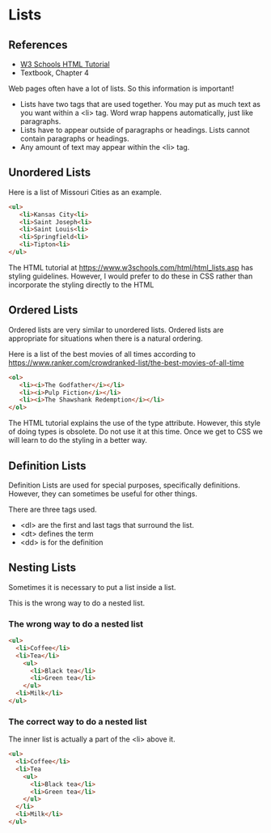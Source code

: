 # Lists

## References

* [W3 Schools HTML Tutorial](https://www.w3schools.com/html/html_lists.asp)
* Textbook, Chapter 4

Web pages often have a lot of lists.  So this information is important!

* Lists have two tags that are used together. You may put as much text as you want within a &lt;li&gt; tag.  Word wrap happens automatically, just like paragraphs.
* Lists have to appear outside of paragraphs or headings.  Lists cannot contain paragraphs or headings.
* Any amount of text may appear within the &lt;li&gt; tag.

## Unordered Lists

Here is a list of Missouri Cities as an example.

```html
<ul>
   <li>Kansas City<li>
   <li>Saint Joseph<li>
   <li>Saint Louis<li>
   <li>Springfield<li>
   <li>Tipton<li>
</ul>
```

The HTML tutorial at https://www.w3schools.com/html/html_lists.asp has styling guidelines.  However, I would prefer to do these in CSS rather than incorporate the styling directly to the HTML

## Ordered Lists

Ordered lists are very similar to unordered lists.  Ordered lists are appropriate for situations when there is a natural ordering.

Here is a list of the best movies of all times according to https://www.ranker.com/crowdranked-list/the-best-movies-of-all-time

```html
<ol>
   <li><i>The Godfather</i></li>
   <li><i>Pulp Fiction</i></li>
   <li><i>The Shawshank Redemption</i></li>
</ol>
```

The HTML tutorial explains the use of the type attribute.  However, this style of doing types is obsolete.  Do not use it at this time.  Once we get to CSS we will learn to do the styling in a better way.

## Definition Lists

Definition Lists are used for special purposes, specifically definitions.  However, they can sometimes be useful for other things.

There are three tags used.

* &lt;dl&gt; are the first and last tags that surround the list.
* &lt;dt&gt; defines the term
* &lt;dd&gt; is for the definition

## Nesting Lists

Sometimes it is necessary to put a list inside a list.

This is the wrong way to do a nested list.  

### The wrong way to do a nested list

```html
<ul>
  <li>Coffee</li>
  <li>Tea</li>
    <ul>
      <li>Black tea</li>
      <li>Green tea</li>
    </ul>
  <li>Milk</li>
</ul>
```

### The correct way to do a nested list

The inner list is actually a part of the &lt;li&gt; above it.

```html
<ul>
  <li>Coffee</li>
  <li>Tea
    <ul>
      <li>Black tea</li>
      <li>Green tea</li>
    </ul>
  </li>
  <li>Milk</li>
</ul>
```
